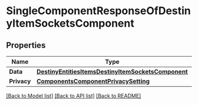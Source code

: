 # SingleComponentResponseOfDestinyItemSocketsComponent

## Properties
Name | Type | Description | Notes
------------ | ------------- | ------------- | -------------
**Data** | [**DestinyEntitiesItemsDestinyItemSocketsComponent**](Destiny.Entities.Items.DestinyItemSocketsComponent.md) |  | [optional] 
**Privacy** | [**ComponentsComponentPrivacySetting**](Components.ComponentPrivacySetting.md) |  | [optional] 

[[Back to Model list]](../README.md#documentation-for-models) [[Back to API list]](../README.md#documentation-for-api-endpoints) [[Back to README]](../README.md)


